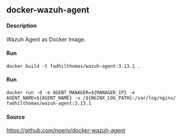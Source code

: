 ## docker-wazuh-agent

#### Description

Wazuh Agent as Docker Image.


#### Run

    docker build -t fadhilthomas/wazuh-agent:3.13.1 .


#### Run

    docker run -d -e AGENT_MANAGER=${MANAGER_IP} -e AGENT_NAME=${AGENT_NAME} -v /${NGINX_LOG_PATH}:/var/log/nginx/ fadhilthomas/wazuh-agent:3.13.1


#### Source

https://github.com/noenv/docker-wazuh-agent
